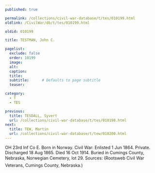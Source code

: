 ```yaml
---
published: true

permalink: /collections/civil-war-database/t/tes/010199.html
oldlink: /CivilWar/db/t/tes/010199.html

oldid: 010199

title: TESTMAN, John C.

pagelist:
  exclude: false
  order: 10199
  image: 
  alt:
  caption:
  title:
  subtitle:      # Defaults to page subtitle
  teaser:

category: 
  - T 
  - TES

previous:
  title: TESDALL, Syvert
  url: /collections/civil-war-database/t/tes/010198.html  
next:
  title: TEW, Martin
  url: /collections/civil-war-database/t/tew/010200.html   
---
```

OH 23rd Inf Co E. Born in Norway. Civil War: Enlisted 1 Jun 1864. Private. Discharged 18 Aug 1865. Died 16 Oct 1914. Buried in Cumings County, Nebraska, Norwegian Cemetery, lot 29. Sources: (Rootsweb &#147;Civil War Veterans, Cumings County, Nebraska.&#148;)